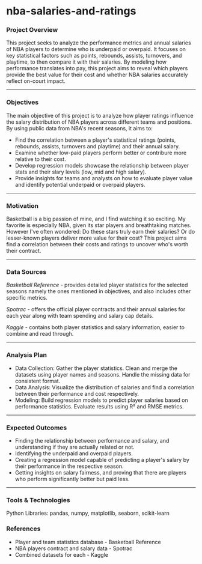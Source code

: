 # nba-salaries-and-ratings

### Project Overview

This project seeks to analyze the performance metrics and annual salaries of NBA players to determine who is underpaid or overpaid. It focuses on key statistical factors such as points, rebounds, assists, turnovers, and playtime, to then compare it with their salaries. By modeling how performance translates into pay, this project aims to reveal which players provide the best value for their cost and whether NBA salaries accurately reflect on-court impact.

---

### Objectives

The main objective of this project is to analyze how player ratings influence the salary distribution of NBA players across different teams and positions. By using public data from NBA's recent seasons, it aims to:

- Find the correlation between a player's statistical ratings (points, rebounds, assists, turnovers and playtime) and their annual salary.
- Examine whether low-paid players perform better or contribure more relative to their cost.
- Develop regression models showcase the relationship between player stats and their slary levels (low, mid and high salary).
- Provide insights for teams and analysts on how to evaluate player value and identify potential underpaid or overpaid players.

---

### Motivation

Basketball is a big passion of mine, and I find watching it so exciting. My favorite is especially NBA, given its star players and breathtaking matches. However I've often wondered: Do these stars truly earn their salaries? Or do lesser-known players deliver more value for their cost? This project aims find a correlation between their costs and ratings to uncover who's worth their contract.

---

### Data Sources

*Basketball Reference* - provides detailed player statistics for the selected seasons namely the ones mentioned in objectives, and also includes other specific metrics.

*Spotrac* - offers the official player contracts and their annual salaries for each year along with team spending and salary cap details.

*Kaggle* - contains both player statistics and salary information, easier to combine and read through.

---

### Analysis Plan

- Data Collection: Gather the player statistics. Clean and merge the datasets using player names and seasons. Handle the missing data for consistent format.
- Data Analysis: Visualize the distribution of salaries and find a correlation between their performance and cost respectively.
- Modeling: Build regression models to predict player salaries based on performance statistics. Evaluate results using R² and RMSE metrics.

---

### Expected Outcomes

- Finding the relationship between performance and salary, and understanding if they are actually related or not.
- Identifying the underpaid and overpaid players.
- Creating a regression model capable of predicting a player's salary by their performance in the respective season.
- Getting insights on salary fairness, and proving that there are players who perform significantly better but paid less.

---

### Tools & Technologies

Python Libraries: pandas, numpy, matplotlib, seaborn, scikit-learn

### References

- Player and team statistics database - Basketball Reference
- NBA players contract and salary data - Spotrac
- Combined datasets for each - Kaggle
